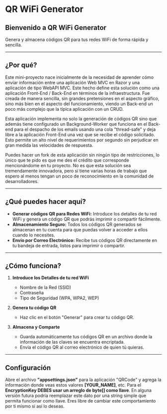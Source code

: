 # QR WiFi Generator

## Bienvenido a QR WiFi Generator

Genera y almacena códigos QR para tus redes WiFi de forma rápida y sencilla.

---

## ¿Por qué?

Este mini-proyecto nace inicialmente de la necesidad de aprender cómo enviar información entre una aplicación Web MVC en Razor y una aplicación de tipo WebAPI MVC. Este hecho define esta solución como una aplicación Front-End / Back-End en términos de la infraestructura. Fue creada de manera sencilla, sin grandes pretensiones en el aspecto gráfico, sino más bien en el aspecto del funcionamiento, viendo un Back-end un poco más complejo que la típica aplicación con un CRUD.

Esta aplicación implementa no solo la generación de códigos QR sino que además tiene configurado un Background-Worker que funciona en el Back-end para el despacho de los emails usando una cola "thread-safe" y deja libre a la aplicación Front-End una vez que se recibe el código solicitado. Esto permite un alto nivel de requerimientos por segundo sin perjudicar en gran medida las velocidades de respuesta.

Puedes hacer un fork de esta aplicación sin ningún tipo de restricciones, lo único que te pido es que me des el crédito que corresponde mencionándome en tu proyecto. No es que esta solución sea tremendamente innovadora, pero sí tiene varias horas de trabajo que espero al menos tengan un poco de reconocimiento en la comunidad de desarrolladores.

---

## ¿Qué puedes hacer aquí?

- **Generar códigos QR para Redes WiFi:** Introduce los detalles de tu red WiFi y genera un código QR que podrás imprimir o compartir fácilmente.
- **Almacenamiento Seguro:** Todos los códigos QR generados se almacenan en tu cuenta para que puedas volver a acceder a ellos cuando lo necesites.
- **Envío por Correo Electrónico:** Recibe tus códigos QR directamente en tu bandeja de entrada, listos para imprimir o compartir.

---

## ¿Cómo funciona?

1. **Introduce los Detalles de tu red WiFi**
    - Nombre de la Red (SSID)
    - Contraseña
    - Tipo de Seguridad (WPA, WPA2, WEP)

2. **Genera tu código QR**
    - Haz clic en el botón "Generar" para crear tu código QR.

3. **Almacena y Comparte**
    - Guarda automáticamente tus códigos QR en un archivo donde la información de las claves se encuentra encriptada.
    - Envía el código QR al correo electrónico de quien tú quieras.

---

## Configuración

Abre el archivo **"appsettings.json"** para la aplicación "QRCode" y agrega la información donde veas estos valores **[YOUR_NAME]**, etc. Para el **EncryptionKey DEBES usar un arreglo de byte[] como llave**. En alguna versión futura podría reemplazar este dato por una string simple que permita funcionar como llave. Eres libre de cambiar este comportamiento por ti mismo si así lo deseas.
